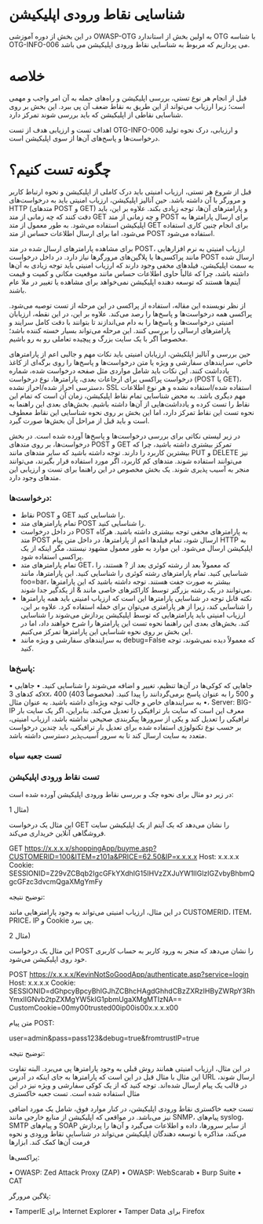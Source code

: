 # شناسایی نقاط ورودی اپلیکیشن

در این بخش از دوره آموزشی OWASP-OTG به اولین بخش از استاندارد OTG با شناسه OTG-INFO-006 می پردازیم که مربوط به شناسایی نقاط ورودی اپلیکیشن می باشد.

# خلاصه

قبل از انجام هر نوع تستی، بررسی اپلیکیشن و راه‌های حمله به آن امر واجب و مهمی است؛ زیرا ارزیاب می‌تواند از این طریق به نقاط ضعف آن پی ببرد. این بخش بر روی شناسایی نقاطی از اپلیکیشن که باید بررسی شوند تمرکز دارد.

اهداف تست و ارزیابی هدف از تست OTG-INFO-006 و ارزیابی، درک نحوه تولید درخواست‌ها و پاسخ‌های آن‌ها از سوی اپلیکیشن است.

# چگونه تست کنیم؟

قبل از شروع هر تستی، ارزیاب امنیتی باید درک کاملی از اپلیکیشن و نحوه ارتباط کاربر و مرورگر با آن داشته باشد. حین آنالیز اپلیکیشن، ارزیاب امنیتی باید به درخواست‌های HTTP (متدهای POST و GET) و پارامترهای آن‌ها، توجه زیادی بکند. علاوه بر این، باید دقت کنند که چه زمانی از متد GET و چه زمانی از متد POST برای ارسال پارامترها به اپلیکیشن استفاده می‌شود. به طور معمول از متد GET برای انجام چنین کاری استفاده می‌شود، اما برای ارسال اطلاعات حساس از متد POST استفاده می‌شود.

برای مشاهده پارامترهای ارسال شده در متد POST، ارزیاب امنیتی به نرم افزارهایی مانند پراکسی‌ها یا پلاگین‌های مرورگرها نیاز دارد. در داخل درخواست POST ارسال شده به سمت اپلیکیشن، فیلدهای مخفی وجود دارند که ارزیاب امنیتی باید توجه زیادی به آن‌ها داشته باشد، چرا که غالباً حاوی اطلاعات حساس مانند موقعیت مکانی و کمیت و قیمت آیتم‌ها هستند که توسعه دهنده اپلیکیشن نمی‌خواهد برای مشاهده یا تغییر در ملا عام باشند.

از نظر نویسنده این مقاله، استفاده از پراکسی در این مرحله از تست توصیه می‌شود. پراکسی همه درخواست‌ها و پاسخ‌ها را رصد می‌کند. علاوه بر این، در این نقطه، ارزیابان امنیتی درخواست‌ها و پاسخ‌ها را به دام می‌اندازند تا بتوانند با دقت کامل سرایند و پارامترهای ارسالی را بررسی کنند. این مرحله می‌تواند بسیار خسته کننده باشد؛ مخصوصاً اگر با یک سایت بزرگ و پیچیده تعاملی رو به رو باشیم.

حین بررسی و آنالیز اپلکیشن، ارزیابان امنیتی باید نکات مهم و جالبی اعم از پارامترهای خاص، سرایندهای سفارشی و ویژه یا متن درخواست‌ها و پاسخ‌ها را روی برگه‌ای از کاغذ یادداشت کنند. این نکات باید شامل مواردی مثل صفحه درخواست شده، شماره درخواست پراکسی برای ارجاعات بعدی، پارامترها، نوع درخواست (POST یا GET)، دسترسی احراز شده/احراز نشده، SSL استفاده شده/استفاده نشده و هر نوع اطلاعات مهم دیگری باشد. به محض شناسایی تمام نقاط اپلیکیشن، زمان آن است که تمام این نقاط را تست کرده و یادداشت‌هایی از آن‌ها داشته باشیم. بخش‌های بعدی این راهنما به نحوه تست این نقاط تمرکز دارد، اما این بخش بر روی نحوه شناسایی این نقاط معطوف است و باید قبل از مراحل آن بخش‌ها صورت گیرد.

در زیر لیستی نکاتی برای بررسی درخواست‌ها و پاسخ‌ها آورده شده است. در بخش درخواست‌ها، بر روی متدهای POST و GET تمرکز بیشتری داشته باشید، چرا که بیشترین کاربرد را دارند. توجه داشته باشید که سایر متدهای مانند PUT و DELETE نیز می‌توانند استفاده شوند. متدهای کم کاربرد، اگر مورد استفاده قرار بگیرند، می‌توانند منجر به آسیب پذیری شوند. یک بخش مخصوص در این راهنما برای تست و ارزیابی این متدهای وجود دارد.

### درخواست‌ها:

* نقاط POST و GET را شناسایی کنید.
* تمام پارامترهای متد POST را شناسایی کنید.
* در داخل درخواست POST به پارامترهای مخفی توجه بیشتری داشته باشید. هرگاه متد POST ارسال شود، تمام فیلدها اعم از پارامترها، در داخل متن پیام HTTP به اپلیکیشن ارسال می‌شود. این موارد به طور معمول مشهود نیستند، مگر اینکه از یک پراکسی استفاده شود.
* تمام پارامترهای متد GET، که معمولاً بعد از رشته کوئری بعد از ? هستند، را شناسایی کنید.
 تمام پارامترهای رشته کوئری را شناسایی کنید. این پارامترها، مانند foo=bar، بیشتر به صورت جفت هستند. توجه داشته باشید که این پارامترها می‌توانند در یک رشته بزرگتر توسط کاراکترهای خاصی مانند & از یکدگیر جدا شوند.
* نکته قابل توجه در شناسایی پارامترها این است که ارزیاب امنیتی باید همه پارامترها را شناسایی کند، زیرا از هر پارامتری می‌توان برای خمله استفاده کرد. علاوه بر این، ارزیاب امنیتی باید پارامترهایی که توسط اپلیکیشن پردازش می‌شوند را شناسایی کند. بخش‌های بعدی این راهنما نحوه تست این پارامترها را شرح خواهند داد، اما در این بخش بر روی نحوه شناسایی این پارامترها تمرکز می‌کنیم.
* به سرایندهای سفارشی و ویژه مانند debug=False که معمولاً دیده نمی‌شوند، توجه کنید.

### پاسخ‌ها:

• جاهایی که کوکی‌ها در آن‌ها تنظیم، تغییر و اضافه می‌شوند را شناسایی کنید.
• جاهایی که کدهای 3xx، 400 (مخصوصاً 403) و 500 را به عنوان پاسخ برمی‌گردانند را پیدا کنید.
• به سرایندهای خاص و جالب توجه ویژه‌ای داشته باشید. به عنوان مثال، Server: BIG-IP معرف این است که سایت بار ترافیکی را تعدیل می‌کند. بنابراین، اگر یک سایت بار ترافیکی را تعدیل کند و یکی از سرورها پیکربندی صحیحی نداشته باشد، ارزیاب امنیتی، بر حسب نوع تکنولوژی استفاده شده برای تعدیل بار ترافیکی، باید چندین درخواست متعدد به سایت ارسال کند تا به سرور آسیب‌پذیر دسترسی داشته باشد.
### تست جعبه سیاه
### تست نقاط ورودی اپلیکیشن

در زیر دو مثال برای نحوه چک و بررسی نقاط ورودی اپلیکیشن آورده شده است:

مثال 1)

این مثال یک درخواست GET را نشان می‌دهد که یک آیتم از یک اپلیکیشن سایت فروشگاهی آنلاین خریداری می‌کند.

GET https://x.x.x.x/shoppingApp/buyme.asp?CUSTOMERID=100&ITEM=z101a&PRICE=62.50&IP=x.x.x.x
Host: x.x.x.x
Cookie: SESSIONID=Z29vZCBqb2IgcGFkYXdhIG15IHVzZXJuYW1lIGlzIGZvbyBhbmQgcGFzc3dvcmQgaXMgYmFy

توضیح نتیجه:

در این مثال، ارزیاب امنیتی می‌تواند به وجود پارامترهایی مانند CUSTOMERID، ITEM، PRICE، IP و Cookie پی ببرد.

مثال 2)

این مثال یک درخواست POST را نشان می‌دهد که منجر به ورود کاربر به حساب کاربری خود روی اپلیکیشن می‌شود.

POST https://x.x.x.x/KevinNotSoGoodApp/authenticate.asp?service=login
Host: x.x.x.x
Cookie: SESSIONID=dGhpcyBpcyBhIGJhZCBhcHAgdGhhdCBzZXRzIHByZWRpY3RhYmxlIGNvb2tpZXMgYW5kIG1pbmUgaXMgMTIzNA==
CustomCookie=00my00trusted00ip00is00x.x.x.x00

متن پیام POST:

user=admin&pass=pass123&debug=true&fromtrustIP=true

توضیح نتیجه:

در این مثال، ارزیاب امنیتی همانند روش قبلی به وجود پارامترها پی می‌برد. البته تفاوت این مثال با مثال قبل در این است که پارامترها به جای اینکه در آدرس URL ارسال شوند، در قالب یک پیام ارسال شده‌اند. توجه کنید که از یک کوکی سفارشی و ویژه نیز در این مثال استفاده شده است.
تست جعبه خاکستری

تست جعبه خاکستری نقاط ورودی اپلیکیشن، در کنار موارد فوق، شامل یک مورد اضافی نیز می‌باشد. در مواقعی که اپلیکیشن از منابع خارجی مانند SNMP، پیام‌های syslog، SMTP و پیام‌های SOAP از سایر سرورها، داده و اطلاعات می‌گیرد و آن‌ها را پردازش می‌کند، مذاکره با توسعه دهندگان اپلیکیشن می‌تواند در شناسایی نقاط ورودی و نحوه فرمت آن‌ها کمک کند.
ابزارها

پراکسی‌ها:

• OWASP: Zed Attack Proxy (ZAP)
• OWASP: WebScarab
• Burp Suite
• CAT

پلاگین مرورگر:

• TamperIE برای Internet Explorer
• Tamper Data برای Firefox
